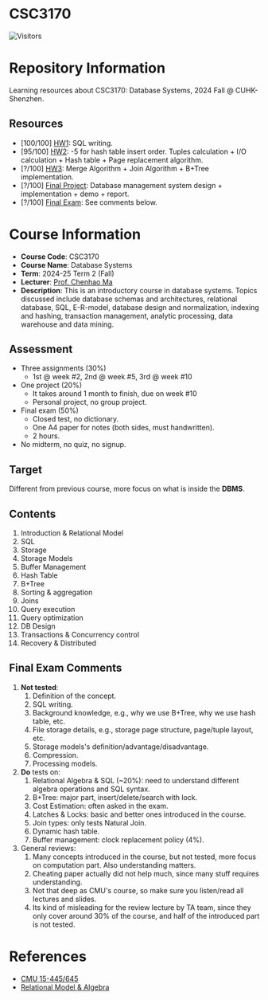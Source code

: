 # CSC3170

![Visitors](https://komarev.com/ghpvc/?username=CSC3170&label=VIEWS)

# Repository Information

Learning resources about CSC3170: Database Systems, 2024 Fall @ CUHK-Shenzhen.

## Resources

- [100/100] [HW1](./hw1/HW1.md): SQL writing.
- [95/100] [HW2](./hw2/CSC3170_Assignment2.pdf): -5 for hash table insert order. Tuples calculation + I/O calculation + Hash table + Page replacement algorithm.
- [?/100] [HW3](./hw3/CSC3170_Assignment3.pdf): Merge Algorithm + Join Algorithm + B+Tree implementation.
- [?/100] [Final Project](./Project/Project-CSC3170.pdf): Database management system design + implementation + demo + report.
- [?/100] [Final Exam](./Final/final-review.pdf): See comments below.

# Course Information

- **Course Code**: CSC3170
- **Course Name**: Database Systems
- **Term**: 2024-25 Term 2 (Fall)
- **Lecturer**: [Prof. Chenhao Ma](https://chenhao-ma.github.io/)
- **Description**: This is an introductory course in database systems. Topics discussed include database schemas and architectures, relational database, SQL, E-R-model, database design and normalization, indexing and hashing, transaction management, analytic processing, data warehouse and data mining.

## Assessment

- Three assignments (30%)
    - 1st @ week #2, 2nd @ week #5, 3rd @ week #10
- One project (20%)
    - It takes around 1 month to finish, due on week #10
    - Personal project, no group project.
- Final exam (50%)
    - Closed test, no dictionary.
    - One A4 paper for notes (both sides, must handwritten).
    - 2 hours.
- No midterm, no quiz, no signup.

## Target

Different from previous course, more focus on what is inside the **DBMS**. 

## Contents

1. Introduction & Relational Model
2. SQL
3. Storage
4. Storage Models
5. Buffer Management
6. Hash Table
7. B+Tree
8. Sorting & aggregation
9. Joins
10. Query execution
11. Query optimization
12. DB Design
13. Transactions & Concurrency control
14. Recovery & Distributed

## Final Exam Comments

1. **Not tested**: 
   1. Definition of the concept.
   2. SQL writing.
   3. Background knowledge, e.g., why we use B+Tree, why we use hash table, etc.
   4. File storage details, e.g., storage page structure, page/tuple layout, etc.
   5. Storage models's definition/advantage/disadvantage.
   6. Compression.
   7. Processing models.
2. **Do** tests on:
   1. Relational Algebra & SQL (~20%): need to understand different algebra operations and SQL syntax.
   2. B+Tree: major part, insert/delete/search with lock.
   3. Cost Estimation: often asked in the exam.
   4. Latches & Locks: basic and better ones introduced in the course.
   5. Join types: only tests Natural Join.
   6. Dynamic hash table.
   7. Buffer management: clock replacement policy (4%).
3. General reviews:
   1. Many concepts introduced in the course, but not tested, more focus on computation part. Also understanding matters.
   2. Cheating paper actually did not help much, since many stuff requires understanding.
   3. Not that deep as CMU's course, so make sure you listen/read all lectures and slides.
   4. Its kind of misleading for the review lecture by TA team, since they only cover around 30% of the course, and half of the introduced part is not tested.

# References

- [CMU 15-445/645](https://15445.courses.cs.cmu.edu/fall2024/)
- [Relational Model & Algebra](https://rulerchen.github.io/RulerChen-Website/docs/CMU15-445/c01/)